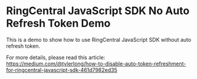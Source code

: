 # RingCentral JavaScript SDK No Auto Refresh Token Demo

This is a demo to show how to use RingCentral JavaScript SDK without auto refresh token.

For more details, please read this article: https://medium.com/@tylerlong/how-to-disable-auto-token-refreshment-for-ringcentral-javascript-sdk-461d7982ed35
